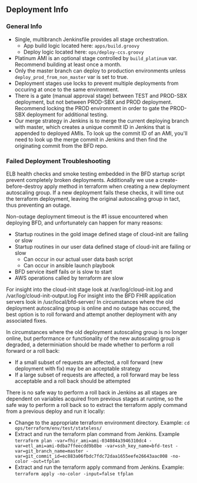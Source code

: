 Deployment Info
---------------

### General Info

- Single, multibranch Jenkinsfile provides all stage orchestration.
  - App build logic located here: `apps/build.groovy`
  - Deploy logic located here: `ops/deploy-ccs.groovy`
- Platinum AMI is an optional stage controlled by `build_platinum` var.  Recommend building at least once a month.
- Only the master branch can deploy to production environments unless `deploy_prod_from_non_master` var is set to true.
- Deployment stages use locks to prevent multiple deployments from occuring at once to the same environment.
- There is a gate (manual approval stage) between TEST and PROD-SBX deployment, but not between PROD-SBX and PROD deployment.  Recommend locking the PROD environment in order to gate the PROD-SBX deployment for additional testing.
- Our merge strategy in Jenkins is to merge the current deploying branch with master, which creates a unique commit ID in Jenkins that is appended to deployed AMIs.  To look up the commit ID of an AMI, you'll need to look up the merge commit in Jenkins and then find the originating commit from the BFD repo.

### Failed Deployment Troubleshooting

ELB health checks and smoke testing embedded in the BFD startup script prevent completely broken deployments.  Additionally we use a create-before-destroy apply method in terraform when creating a new deployment autoscaling group.  If a new deployment fails these checks, it will time out the terraform deployment, leaving the original autoscaling group in tact, thus preventing an outage.

Non-outage deployment timeout is the #1 issue encountered when deploying BFD, and unfortunately can happen for many reasons:
- Startup routines in the gold image defined stage of cloud-init are failing or slow
- Startup routines in our user data defined stage of cloud-init are failing or slow
  - Can occur in our actual user data bash script
  - Can occur in ansible launch playbook
- BFD service itself fails or is slow to start
- AWS operations called by terraform are slow

For insight into the cloud-init stage look at /var/log/cloud-init.log and /var/log/cloud-init-output.log
For insight into the BFD FHIR application servers look in /usr/local/bfd-server/
In circumstances where the old deployment autoscaling group is online and no outage has occured, the best option is to roll forward and attempt another deployment with any associated fixes.

In circumstances where the old deployment autoscaling group is no longer online, but performance or functionality of the new autoscaling group is degraded, a determiniation should be made whether to perform a roll forward or a roll back:
- If a small subset of requests are affected, a roll forward (new deployment with fix) may be an acceptable strategy
- If a large subset of requests are affected, a roll forward may be less acceptable and a roll back should be attempted

There is no safe way to perform a roll back in Jenkins as all stages are dependent on variables acquired from previous stages at runtime, so the safe way to perform a roll back so to extract the terraform apply command from a previous deploy and run it locally:
- Change to the appropriate terraform environment directory. Example: `cd ops/terraform/env/test/stateless/`
- Extract and run the terraform plan command from Jenkins. Example `terraform plan -var=fhir_ami=ami-034084a3946310dc4 -var=etl_ami=ami-0dba7ffeecdd9b8be -var=ssh_key_name=bfd-test -var=git_branch_name=master -var=git_commit_id=ec883a06fbdc7fdc72daa1655eefe26643aac008 -no-color -out=tfplan`
- Extract and run the terraform apply command from Jenkins. Example: `terraform apply -no-color -input=false tfplan`
